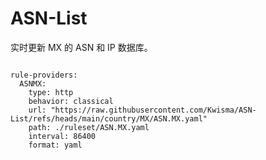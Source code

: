 
# ASN-List

实时更新 MX 的 ASN 和 IP 数据库。

<pre><code class="language-javascript">
rule-providers:
  ASNMX:
    type: http
    behavior: classical
    url: "https://raw.githubusercontent.com/Kwisma/ASN-List/refs/heads/main/country/MX/ASN.MX.yaml"
    path: ./ruleset/ASN.MX.yaml
    interval: 86400
    format: yaml
</code></pre>